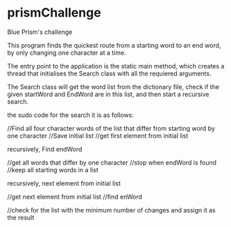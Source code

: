 # prismChallenge
Blue Prism's challenge

This program finds the quickest route from a starting word to an end word, by only changing one character at a time.

The entry point to the application is the static main method, which creates a thread that initialises the 
Search class with all the requiered arguments.

The Search class will get the word list from the dictionary file, check if the given startWord and EndWord are in this list,
and then start a recursive search.

the sudo code for the search it is as follows:

//Find all four character words of the list that differ from starting word by one character
//Save initial list 
//get first element from initial list

 recursively, Find endWord
 
//get all words that differ by one character
//stop when endWord is found
//keep all starting words in a list

recursively, next element from initial list

//get next element from initial list
//find enWord


//check for the list with the minimum number of changes and assign it as the result


